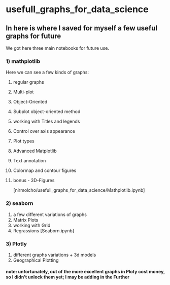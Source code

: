 # usefull_graphs_for_data_science

## In here is where I saved for myself a few useful graphs for future 

We got here three main notebooks for future use.

### 1) mathplotlib

Here we can see a few kinds of graphs:
1) regular graphs
2) Multi-plot
3) Object-Oriented
4) Subplot object-oriented method
5) working with Titles and legends
6) Control over axis appearance
7) Plot types
8) Advanced Matplotlib
9) Text annotation
10) Colormap and contour figures
11) bonus - 3D-Figures
			
	[nirmolcho/usefull_graphs_for_data_science/Mathplotlib.ipynb]
	 
	
### 2) seaborn
1) a few different variations of graphs
2)  Matrix Plots
3) working with Grid
4) Regrassions
		[Seaborn.ipynb] 


### 3) Plotly
1) different graphs variations + 3d models
2) Geographical Plotting



#### note: unfortunately, out of the more excellent graphs in Ploty cost money, so I didn’t unlock them yet; I may be adding in the Further

